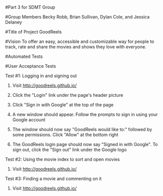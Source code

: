 #Part 3 for SDMT Group

#Group Members
Becky Robb, Brian Sullivan, Dylan Cole, and Jessica Delaney

#Title of Project
GoodReels

#Vision
To offer an easy, accessible and customizable way for people to track, rate and share the movies and shows they love with everyone.

#Automated Tests

#User Acceptance Tests

Test #1: Logging in and signing out

1. Visit http://goodreels.github.io/

2. Click the "Login" link under the page's header picture

3. Click "Sign in with Google" at the top of the page

4. A new window should appear. Follow the prompts to sign in using your Google account

5. The window should now say "GoodReels would like to:" followed by some permissions. Click "Allow" at the bottom right

6. The GoodReels login page should now say "Signed in with Google". To sign out, click the "Sign out" link under the Google logo

Test #2: Using the movie index to sort and open movies

1. Visit http://goodreels.github.io/

Test #3: Finding a movie and commenting on it

1. Visit http://goodreels.github.io/
